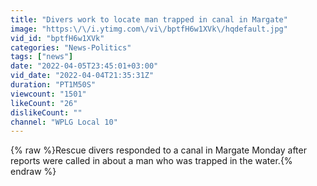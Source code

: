 ```yaml
---
title: "Divers work to locate man trapped in canal in Margate"
image: "https:\/\/i.ytimg.com\/vi\/bptfH6w1XVk\/hqdefault.jpg"
vid_id: "bptfH6w1XVk"
categories: "News-Politics"
tags: ["news"]
date: "2022-04-05T23:45:01+03:00"
vid_date: "2022-04-04T21:35:31Z"
duration: "PT1M50S"
viewcount: "1501"
likeCount: "26"
dislikeCount: ""
channel: "WPLG Local 10"
---
```

{% raw %}Rescue divers responded to a canal in Margate Monday after reports were called in about a man who was trapped in the water.{% endraw %}
